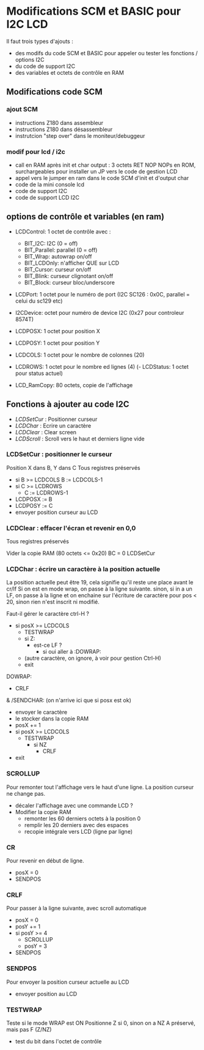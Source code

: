 # Modifications SCM et BASIC pour I2C LCD

Il faut trois types d'ajouts :

* des modifs du code SCM et BASIC pour appeler ou tester les fonctions / options I2C
* du code de support I2C
* des variables et octets de contrôle en RAM

## Modifications code SCM


### ajout SCM

* instructions Z180 dans assembleur
* instructions Z180 dans désassembleur
* instrutcion "step over" dans le moniteur/debuggeur

### modif pour lcd / i2c

* call en RAM après init et char output : 3 octets RET NOP NOPs en ROM, surchargeables pour installer un JP vers le code de gestion LCD
* appel vers le jumper en ram dans le code SCM d'init et d'output char
* code de la mini console lcd
* code de support I2C
* code de support LCD I2C
 


## options de contrôle et variables (en ram)

- LCDControl: 1 octet de contrôle avec :
	* BIT_I2C: I2C (0 = off)
	* BIT_Parallel: parallel (0 = off)
	* BIT_Wrap: autowrap on/off
	* BIT_LCDOnly: n'afficher QUE sur LCD
	* BIT_Cursor: curseur on/off
	* BIT_Blink: curseur clignotant on/off 
	* BIT_Block: curseur bloc/underscore
- LCDPort: 1 octet pour le numéro de port (I2C SC126 : 0x0C, parallel = celui du sc129 etc) 
- I2CDevice: octet pour numéro de device I2C (0x27 pour controleur 8574T)
- LCDPOSX: 1 octet pour position X
- LCDPOSY: 1 octet pour position Y
- LCDCOLS: 1 octet pour le nombre de colonnes (20)
- LCDROWS: 1 octet pour le nombre ed lignes (4)
(- LCDStatus: 1 octet pour status actuel)

- LCD_RamCopy: 80 octets, copie de l'affichage


## Fonctions à ajouter au code I2C

- *LCDSetCur* : Positionner curseur
- *LCDChar* : Ecrire un caractère
- *LCDClear* : Clear screen
- *LCDScroll* : Scroll vers le haut et derniers ligne vide

### LCDSetCur : positionner le curseur

Position X dans B, Y dans C
Tous registres préservés

- si B >= LCDCOLS 
	B := LCDCOLS-1
- si C >= LCDROWS
	- C := LCDROWS-1
- LCDPOSX := B
- LCDPOSY := C 
- envoyer position curseur au LCD

### LCDClear : effacer l'écran et revenir en 0,0

Tous registres préservés

Vider la copie RAM (80 octets <= 0x20)
BC = 0
LCDSetCur

### LCDChar : écrire un caractère à la position actuelle

La position actuelle peut être 19, cela signifie qu'il reste une place avant le cr/lf
Si on est en mode wrap, on passe à la ligne suivante.
sinon, si in a un LF, on passe à la ligne et on enchaine sur l'écriture de caractère pour pos < 20,
sinon rien n'est inscrit ni modifié.

Faut-il gérer le caractère ctrl-H ?

- si posX >= LCDCOLS
	- TESTWRAP
	- si Z:
		- est-ce LF ?
			- si oui aller à :DOWRAP:
	- (autre caractère, on ignore, à voir pour gestion Ctrl-H)	
	- exit

DOWRAP:

- CRLF

&    /SENDCHAR: (on n'arrive ici que si posx est ok)

- envoyer le caractère
- le stocker dans la copie RAM
- posX += 1
- si posX >= LCDCOLS
	- TESTWRAP
		- si NZ
			- CRLF
- exit

### SCROLLUP

Pour remonter tout l'affichage vers le haut d'une ligne.
La position curseur ne change pas.

- décaler l'affichage avec une commande LCD ?
- Modifier la copie RAM
	- remonter les 60 derniers octets à la position 0
	- remplir les 20 derniers avec des espaces
	- recopie intégrale vers LCD (ligne par ligne)

### CR

Pour revenir en début de ligne.

- posX = 0
- SENDPOS

### CRLF

Pour passer à la ligne suivante, avec scroll automatique

- posX = 0
- posY += 1
- si posY >= 4
	- SCROLLUP
	- posY = 3
- SENDPOS

### SENDPOS

Pour envoyer la position curseur actuelle au LCD

- envoyer position au LCD

### TESTWRAP

Teste si le mode WRAP est ON
Positionne Z si 0, sinon on a NZ
A préservé, mais pas F (Z/NZ)

- test du bit dans l'octet de contrôle


